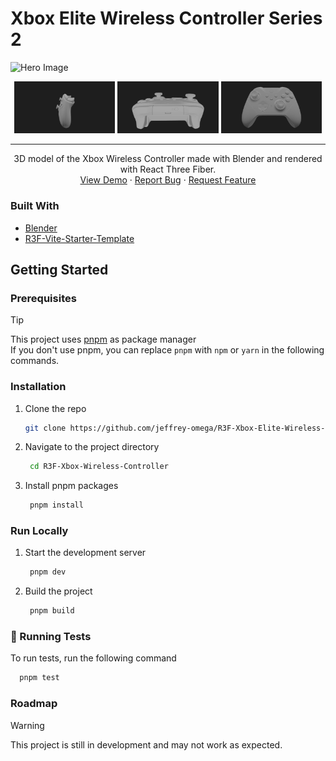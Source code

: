 # Xbox Elite Wireless Controller Series 2

![Hero Image](./docs/assets/img/screenshot.png)

<div align="center">
   <img src="./docs/assets/img/screenshot1.png" width="32%">
   <img src="./docs/assets/img/screenshot2.png" width="32%">
   <img src="./docs/assets/img/screenshot3.png" width="32%">
</div>

---

<div align="center">
  <p align="center">
    3D model of the Xbox Wireless Controller made with Blender and rendered with React Three Fiber.
    <br />
    <a href="https://xbox-elite-wireless-controller-series-2.vercel.app/">View Demo</a>
    &middot;
    <a href="https://github.com/jeffrey-omega/R3F-Xbox-Elite-Wireless-Controller-Series-2/issues/new?labels=bug">Report Bug</a>
    &middot;
    <a href="https://github.com/jeffrey-omega/R3F-Xbox-Elite-Wireless-Controller-Series-2/issues/new?labels=enhancement">Request Feature</a>
  </p>
</div>

### Built With

- [Blender](https://www.blender.org/)
- [R3F-Vite-Starter-Template](https://github.com/jeffrey-omega/R3F-Vite-Starter-Template)

## Getting Started

### Prerequisites

> [!TIP]
> This project uses [pnpm](https://pnpm.io/) as package manager\
> If you don't use pnpm, you can replace `pnpm` with `npm` or `yarn` in the following commands.

### Installation

1. Clone the repo

   ```sh
   git clone https://github.com/jeffrey-omega/R3F-Xbox-Elite-Wireless-Controller-Series-2.git
   ```

2. Navigate to the project directory

   ```sh
    cd R3F-Xbox-Wireless-Controller
   ```

3. Install pnpm packages
   ```sh
    pnpm install
   ```

### Run Locally

1. Start the development server
   ```sh
    pnpm dev
   ```
2. Build the project
   ```sh
    pnpm build
   ```

### :test_tube: Running Tests

To run tests, run the following command

```bash
  pnpm test
```

### Roadmap

> [!WARNING]
> This project is still in development and may not work as expected.
